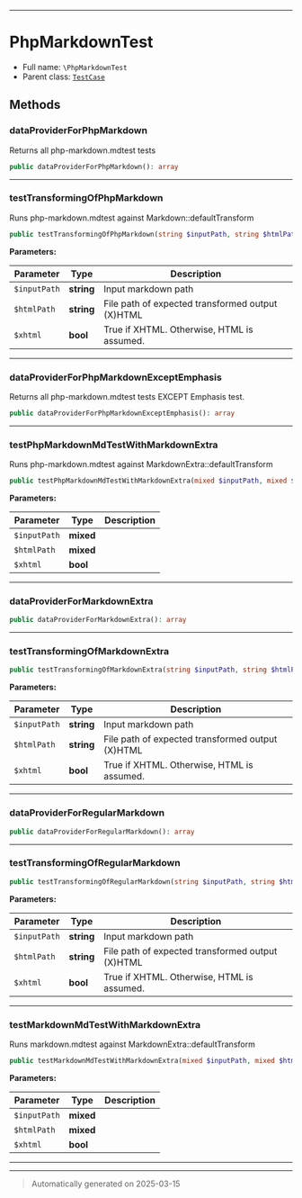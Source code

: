 ***

# PhpMarkdownTest





* Full name: `\PhpMarkdownTest`
* Parent class: [`TestCase`](./PHPUnit/Framework/TestCase.md)




## Methods


### dataProviderForPhpMarkdown

Returns all php-markdown.mdtest tests

```php
public dataProviderForPhpMarkdown(): array
```












***

### testTransformingOfPhpMarkdown

Runs php-markdown.mdtest against Markdown::defaultTransform

```php
public testTransformingOfPhpMarkdown(string $inputPath, string $htmlPath, bool $xhtml = false): void
```








**Parameters:**

| Parameter | Type | Description |
|-----------|------|-------------|
| `$inputPath` | **string** | Input markdown path |
| `$htmlPath` | **string** | File path of expected transformed output (X)HTML |
| `$xhtml` | **bool** | True if XHTML. Otherwise, HTML is assumed. |





***

### dataProviderForPhpMarkdownExceptEmphasis

Returns all php-markdown.mdtest tests EXCEPT Emphasis test.

```php
public dataProviderForPhpMarkdownExceptEmphasis(): array
```












***

### testPhpMarkdownMdTestWithMarkdownExtra

Runs php-markdown.mdtest against MarkdownExtra::defaultTransform

```php
public testPhpMarkdownMdTestWithMarkdownExtra(mixed $inputPath, mixed $htmlPath, bool $xhtml = false): mixed
```








**Parameters:**

| Parameter | Type | Description |
|-----------|------|-------------|
| `$inputPath` | **mixed** |  |
| `$htmlPath` | **mixed** |  |
| `$xhtml` | **bool** |  |





***

### dataProviderForMarkdownExtra



```php
public dataProviderForMarkdownExtra(): array
```












***

### testTransformingOfMarkdownExtra



```php
public testTransformingOfMarkdownExtra(string $inputPath, string $htmlPath, bool $xhtml = false): void
```








**Parameters:**

| Parameter | Type | Description |
|-----------|------|-------------|
| `$inputPath` | **string** | Input markdown path |
| `$htmlPath` | **string** | File path of expected transformed output (X)HTML |
| `$xhtml` | **bool** | True if XHTML. Otherwise, HTML is assumed. |





***

### dataProviderForRegularMarkdown



```php
public dataProviderForRegularMarkdown(): array
```












***

### testTransformingOfRegularMarkdown



```php
public testTransformingOfRegularMarkdown(string $inputPath, string $htmlPath, bool $xhtml = false): void
```








**Parameters:**

| Parameter | Type | Description |
|-----------|------|-------------|
| `$inputPath` | **string** | Input markdown path |
| `$htmlPath` | **string** | File path of expected transformed output (X)HTML |
| `$xhtml` | **bool** | True if XHTML. Otherwise, HTML is assumed. |





***

### testMarkdownMdTestWithMarkdownExtra

Runs markdown.mdtest against MarkdownExtra::defaultTransform

```php
public testMarkdownMdTestWithMarkdownExtra(mixed $inputPath, mixed $htmlPath, bool $xhtml = false): mixed
```








**Parameters:**

| Parameter | Type | Description |
|-----------|------|-------------|
| `$inputPath` | **mixed** |  |
| `$htmlPath` | **mixed** |  |
| `$xhtml` | **bool** |  |





***


***
> Automatically generated on 2025-03-15
